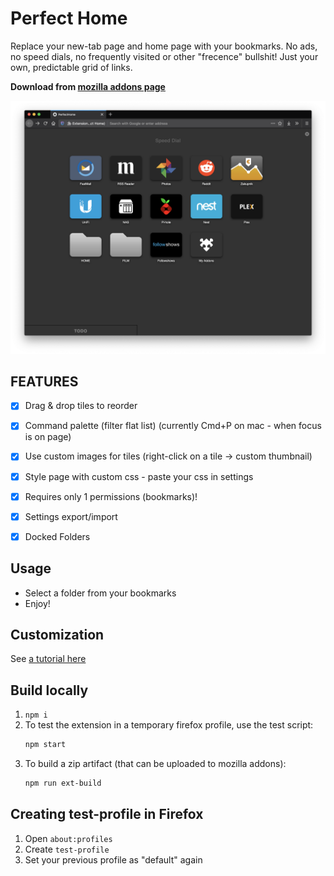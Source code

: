 # Perfect Home
Replace your new-tab page and home page with your bookmarks.
No ads, no speed dials, no frequently visited or other "frecence" bullshit!
Just your own, predictable grid of links.

**Download from [mozilla addons page](https://addons.mozilla.org/en-US/firefox/addon/perfect-home/)**

**[![Screenshot](_stuff/screen-main.png)](https://addons.mozilla.org/en-US/firefox/addon/perfect-home/)**

## FEATURES
- [x] Drag & drop tiles to reorder
- [x] Command palette (filter flat list) (currently Cmd+P on mac - when focus is on page)
- [x] Use custom images for tiles (right-click on a tile -> custom thumbnail)
- [x] Style page with custom css - paste your css in settings
- [x] Requires only 1 permissions (bookmarks)!
- [x] Settings export/import
- [x] Docked Folders


## Usage
- Select a folder from your bookmarks
- Enjoy!


## Customization
See [a tutorial here](customization-tutorial.md)

## Build locally
1. `npm i`
2. To test the extension in a temporary firefox profile, use the test script:
    ```sh
    npm start
    ```
3. To build a zip artifact (that can be uploaded to mozilla addons):
    ```sh
    npm run ext-build
    ```

## Creating test-profile in Firefox
1. Open `about:profiles`
2. Create `test-profile`
3. Set your previous profile as "default" again
